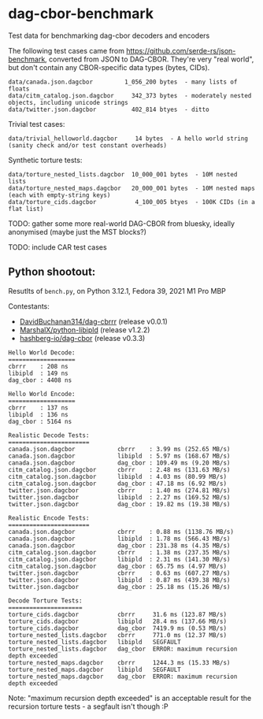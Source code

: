 # dag-cbor-benchmark
Test data for benchmarking dag-cbor decoders and encoders

The following test cases came from https://github.com/serde-rs/json-benchmark, converted from JSON to DAG-CBOR. They're very "real world", but don't contain any CBOR-specific data types (bytes, CIDs).

```
data/canada.json.dagcbor         1_056_200 bytes  - many lists of floats
data/citm_catalog.json.dagcbor     342_373 bytes  - moderately nested objects, including unicode strings
data/twitter.json.dagcbor          402_814 btyes  - ditto
```

Trivial test cases:

```
data/trivial_helloworld.dagcbor     14 bytes  - A hello world string (sanity check and/or test constant overheads)
```

Synthetic torture tests:

```
data/torture_nested_lists.dagcbor  10_000_001 bytes  - 10M nested lists
data/torture_nested_maps.dagcbor   20_000_001 bytes  - 10M nested maps (each with empty-string keys)
data/torture_cids.dagcbor           4_100_005 btyes  - 100K CIDs (in a flat list)
```

TODO: gather some more real-world DAG-CBOR from bluesky, ideally anonymised (maybe just the MST blocks?)

TODO: include CAR test cases


## Python shootout:

Resutlts of `bench.py`, on Python 3.12.1, Fedora 39, 2021 M1 Pro MBP

Contestants:

- [DavidBuchanan314/dag-cbrrr](https://github.com/DavidBuchanan314/dag-cbrrr) (release v0.0.1)
- [MarshalX/python-libipld](https://github.com/MarshalX/python-libipld) (release v1.2.2)
- [hashberg-io/dag-cbor](https://github.com/hashberg-io/dag-cbor) (release v0.3.3)

```
Hello World Decode:
===================
cbrrr    : 208 ns
libipld  : 149 ns
dag_cbor : 4408 ns

Hello World Encode:
===================
cbrrr    : 137 ns
libipld  : 136 ns
dag_cbor : 5164 ns

Realistic Decode Tests:
=======================
canada.json.dagcbor            cbrrr    : 3.99 ms (252.65 MB/s)
canada.json.dagcbor            libipld  : 5.97 ms (168.67 MB/s)
canada.json.dagcbor            dag_cbor : 109.49 ms (9.20 MB/s)
citm_catalog.json.dagcbor      cbrrr    : 2.48 ms (131.63 MB/s)
citm_catalog.json.dagcbor      libipld  : 4.03 ms (80.99 MB/s)
citm_catalog.json.dagcbor      dag_cbor : 47.18 ms (6.92 MB/s)
twitter.json.dagcbor           cbrrr    : 1.40 ms (274.81 MB/s)
twitter.json.dagcbor           libipld  : 2.27 ms (169.52 MB/s)
twitter.json.dagcbor           dag_cbor : 19.82 ms (19.38 MB/s)

Realistic Encode Tests:
=======================
canada.json.dagcbor            cbrrr    : 0.88 ms (1138.76 MB/s)
canada.json.dagcbor            libipld  : 1.78 ms (566.43 MB/s)
canada.json.dagcbor            dag_cbor : 231.38 ms (4.35 MB/s)
citm_catalog.json.dagcbor      cbrrr    : 1.38 ms (237.35 MB/s)
citm_catalog.json.dagcbor      libipld  : 2.31 ms (141.30 MB/s)
citm_catalog.json.dagcbor      dag_cbor : 65.75 ms (4.97 MB/s)
twitter.json.dagcbor           cbrrr    : 0.63 ms (607.27 MB/s)
twitter.json.dagcbor           libipld  : 0.87 ms (439.38 MB/s)
twitter.json.dagcbor           dag_cbor : 25.18 ms (15.26 MB/s)

Decode Torture Tests:
=====================
torture_cids.dagcbor           cbrrr     31.6 ms (123.87 MB/s)
torture_cids.dagcbor           libipld   28.4 ms (137.66 MB/s)
torture_cids.dagcbor           dag_cbor  7419.9 ms (0.53 MB/s)
torture_nested_lists.dagcbor   cbrrr     771.0 ms (12.37 MB/s)
torture_nested_lists.dagcbor   libipld   SEGFAULT
torture_nested_lists.dagcbor   dag_cbor  ERROR: maximum recursion depth exceeded
torture_nested_maps.dagcbor    cbrrr     1244.3 ms (15.33 MB/s)
torture_nested_maps.dagcbor    libipld   SEGFAULT
torture_nested_maps.dagcbor    dag_cbor  ERROR: maximum recursion depth exceeded
```

Note: "maximum recursion depth exceeded" is an acceptable result for the recursion torture tests - a segfault isn't though :P
